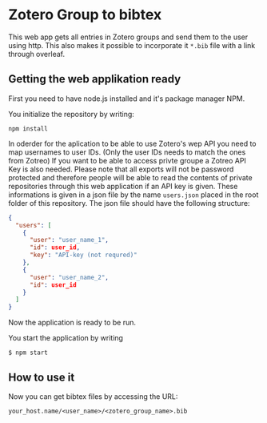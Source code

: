 # Zotero Group to bibtex

This web app gets all entries in Zotero groups and send them to the user using http. This also makes it possible to incorporate it `*.bib` file with a link through overleaf.

## Getting the web applikation ready

First you need to have node.js installed and it's package manager NPM.

You initialize the repository by writing:

```
npm install
```

In oderder for the aplication to be able to use Zotero's wep API you need to map usernames to user IDs. (Only the user IDs needs to match the ones from Zotreo) If you want to be able to access privte groupe a Zotreo API Key is also needed. Please note that all exports will not be password protected and therefore people will be able to read the contents of private repositories through this web application if an API key is given. These informations is given in a json file by the name `users.json` placed in the root folder of this repository. The json file should have the following structure:

```json
{
  "users": [
    {
      "user": "user_name_1",
      "id": user_id,
      "key": "API-key (not requred)"
    },
    {
      "user": "user_name_2",
      "id": user_id
    }
  ]
}
```

Now the application is ready to be run.

You start the application by writing

```
$ npm start
```

## How to use it

Now you can get bibtex files by accessing the URL:

```
your_host.name/<user_name>/<zotero_group_name>.bib
```
